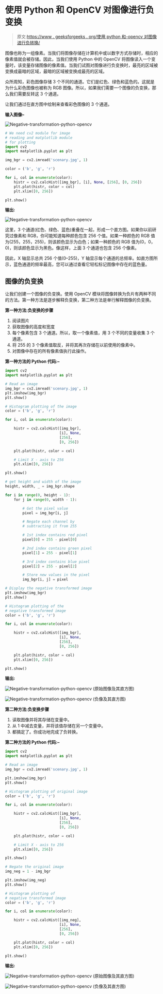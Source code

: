 # 使用 Python 和 OpenCV 对图像进行负变换

> 原文:[https://www . geeksforgeeks . org/使用 python 和-opencv 对图像进行负转换/](https://www.geeksforgeeks.org/negative-transformation-of-an-image-using-python-and-opencv/)

图像也称为一组像素。当我们将图像存储在计算机中或以数字方式存储时，相应的像素值就会被存储。因此，当我们使用 Python 中的 OpenCV 将图像读入一个变量时，该变量存储图像的像素值。当我们试图对图像进行负变换时，最亮的区域被变换成最暗的区域，最暗的区域被变换成最亮的区域。

众所周知，彩色图像存储 3 个不同的通道。它们是红色、绿色和蓝色的。这就是为什么彩色图像也被称为 RGB 图像。所以，如果我们需要一个图像的负变换，那么我们需要反转这 3 个通道。

让我们通过在直方图中绘制来查看彩色图像的 3 个通道。

**输入图像–**

![Negative-transformation-python-opencv](img/07572cc1f5895441b5f4444260f152be.png)

```py
# We need cv2 module for image 
# reading and matplotlib module
# for plotting
import cv2
import matplotlib.pyplot as plt

img_bgr = cv2.imread('scenary.jpg', 1)

color = ('b', 'g', 'r')

for i, col in enumerate(color):
    histr = cv2.calcHist([img_bgr], [i], None, [256], [0, 256])
    plt.plot(histr, color = col)
    plt.xlim([0, 256])

plt.show()
```

**输出:**

![Negative-transformation-python-opencv](img/814652a2e8a6edbcb152e360259dc957.png)

这里，3 个通道(红色、绿色、蓝色)重叠在一起，形成一个直方图。如果你以前研究过像素和 RGB，你可能知道每种颜色包含 256 个值。如果一种颜色的 RGB 值为(255，255，255)，则该颜色显示为白色；如果一种颜色的 RGB 值为(0，0，0)，则该颜色显示为黑色。像这样，上面 3 个通道也包含 256 个像素。

因此，X 轴显示总共 256 个值(0–255)，Y 轴显示每个通道的总频率。如直方图所示，蓝色通道的频率最高，您可以通过查看它轻松标记图像中存在的蓝色量。

## 图像的负变换

让我们创建一个图像的负变换。使用 OpenCV 模块将图像转换为负片有两种不同的方法。第一种方法是逐步解释负变换，第二种方法是单行解释图像的负变换。

**第一种方法:负变换的步骤**

1.  阅读图片
2.  获取图像的高度和宽度
3.  每个像素包含 3 个通道。所以，取一个像素值，用 3 个不同的变量收集 3 个通道。
4.  将 255 的 3 个像素值取反，并将其再次存储在以前使用的像素中。
5.  对图像中存在的所有像素值执行此操作。

**第一种方法的 Python 代码:–**

```py
import cv2
import matplotlib.pyplot as plt

# Read an image
img_bgr = cv2.imread('scenary.jpg', 1)
plt.imshow(img_bgr)
plt.show()

# Histogram plotting of the image
color = ('b', 'g', 'r')

for i, col in enumerate(color):

    histr = cv2.calcHist([img_bgr], 
                         [i], None,
                         [256], 
                         [0, 256])

    plt.plot(histr, color = col)

    # Limit X - axis to 256
    plt.xlim([0, 256])

plt.show()

# get height and width of the image
height, width, _ = img_bgr.shape

for i in range(0, height - 1):
    for j in range(0, width - 1):

        # Get the pixel value
        pixel = img_bgr[i, j]

        # Negate each channel by 
        # subtracting it from 255

        # 1st index contains red pixel
        pixel[0] = 255 - pixel[0]

        # 2nd index contains green pixel
        pixel[1] = 255 - pixel[1]

        # 3rd index contains blue pixel
        pixel[2] = 255 - pixel[2]

        # Store new values in the pixel
        img_bgr[i, j] = pixel

# Display the negative transformed image
plt.imshow(img_bgr)
plt.show()

# Histogram plotting of the
# negative transformed image
color = ('b', 'g', 'r')

for i, col in enumerate(color):

    histr = cv2.calcHist([img_bgr], 
                         [i], None,
                         [256],
                         [0, 256])

    plt.plot(histr, color = col)
    plt.xlim([0, 256])

plt.show()
```

**输出:**

![Negative-transformation-python-opencv](img/13b9442b7ed600fb3636e159468a0a26.png)
(原始图像及其直方图)

![Negative-transformation-python-opencv](img/c3473b9bfd803324105da5f2e95a3582.png)
(负像及其直方图)

**第二种方法:负变换步骤**

1.  读取图像并将其存储在变量中。
2.  从 1 中减去变量，并将该值存储在另一个变量中。
3.  都搞定了。你成功地完成了负转换。

**第二种方法的 Python 代码:–**

```py
import cv2
import matplotlib.pyplot as plt

# Read an image
img_bgr = cv2.imread('scenary.jpg', 1)

plt.imshow(img_bgr)
plt.show()

# Histogram plotting of original image
color = ('b', 'g', 'r')

for i, col in enumerate(color):

    histr = cv2.calcHist([img_bgr],
                         [i], None,
                         [256],
                         [0, 256])

    plt.plot(histr, color = col)

    # Limit X - axis to 256
    plt.xlim([0, 256])

plt.show()

# Negate the original image
img_neg = 1 - img_bgr

plt.imshow(img_neg)
plt.show()

# Histogram plotting of
# negative transformed image
color = ('b', 'g', 'r')

for i, col in enumerate(color):

    histr = cv2.calcHist([img_neg],
                         [i], None, 
                         [256],
                         [0, 256])

    plt.plot(histr, color = col)
    plt.xlim([0, 256])

plt.show()
```

**输出:**

![Negative-transformation-python-opencv](img/13b9442b7ed600fb3636e159468a0a26.png)
(原始图像及其直方图)

![Negative-transformation-python-opencv](img/c3473b9bfd803324105da5f2e95a3582.png)
(负像及其直方图)